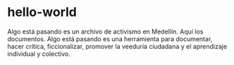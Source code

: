 # hello-world
Algo está pasando es un archivo de activismo en Medellín. Aquí los documentos. 
Algo está pasando es una herramienta para documentar, hacer crítica, ficcionalizar, promover la veeduría ciudadana y el aprendizaje individual y colectivo. 
